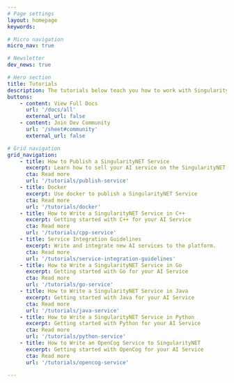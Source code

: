 ```yaml
---
# Page settings
layout: homepage
keywords:

# Micro navigation
micro_nav: true

# Newsletter
dev_news: true

# Hero section
title: Tutorials
description: The tutorials below teach you how to work with SingularityNET Services in various programming languages.
buttons:
    - content: View Full Docs
      url: '/docs/all'
      external_url: false
    - content: Join Dev Community
      url: '/sheet#community'
      external_url: false

# Grid navigation
grid_navigation:
    - title: How to Publish a SingularityNET Service
      excerpt: Learn how to sell your AI service on the SingularityNET Marketplace.
      cta: Read more
      url: '/tutorials/publish-service'
    - title: Docker
      excerpt: Use docker to publish a SingularityNET Service
      cta: Read more
      url: '/tutorials/docker'
    - title: How to Write a SingularityNET Service in C++
      excerpt: Getting started with C++ for your AI Service
      cta: Read more
      url: '/tutorials/cpp-service'
    - title: Service Integration Guidelines
      excerpt: Write and integrate new AI services to the platform.
      cta: Read more
      url: '/tutorials/service-integration-guidelines'
    - title: How to Write a SingularityNET Service in Go
      excerpt: Getting started with Go for your AI Service
      cta: Read more
      url: '/tutorials/go-service'
    - title: How to Write a SingularityNET Service in Java
      excerpt: Getting started with Java for your AI Service
      cta: Read more
      url: '/tutorials/java-service'
    - title: How to Write a SingularityNET Service in Python
      excerpt: Getting started with Python for your AI Service
      cta: Read more
      url: '/tutorials/python-service'
    - title: How to Write an OpenCog Service to SingularityNET
      excerpt: Getting started with OpenCog for your AI Service
      cta: Read more
      url: '/tutorials/opencog-service'

---
```

